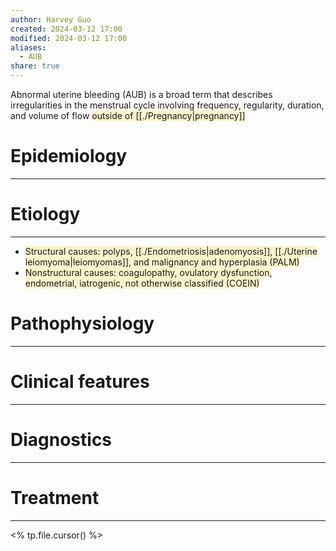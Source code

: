 ```yaml
---
author: Harvey Guo
created: 2024-03-12 17:00
modified: 2024-03-12 17:00
aliases:
  - AUB
share: true
---
```

Abnormal uterine bleeding (AUB) is a broad term that describes irregularities in the menstrual cycle involving frequency, regularity, duration, and volume of flow <span style="background:rgba(240, 200, 0, 0.2)">outside of [[./Pregnancy|pregnancy]]</span>
# Epidemiology
---


# Etiology
---
- <span style="background:rgba(240, 200, 0, 0.2)">Structural causes: polyps, [[./Endometriosis|adenomyosis]], [[./Uterine leiomyoma|leiomyomas]], and malignancy and hyperplasia (PALM)</span>
- <span style="background:rgba(240, 200, 0, 0.2)">Nonstructural causes: coagulopathy, ovulatory dysfunction, endometrial, iatrogenic, not otherwise classified (COEIN)</span>

# Pathophysiology
---


# Clinical features
---


# Diagnostics
---


# Treatment
---
<% tp.file.cursor() %>
